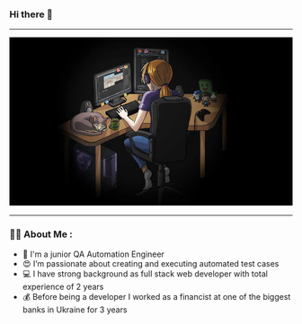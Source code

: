 ### Hi there 👋

<!--
**AnnLadyzhenskaya/AnnLadyzhenskaya** is a ✨ _special_ ✨ repository because its `README.md` (this file) appears on your GitHub profile.

Here are some ideas to get you started:

- 🔭 I’m currently working on ...
- 🌱 I’m currently learning ...
- 👯 I’m looking to collaborate on ...
- 🤔 I’m looking for help with ...
- 💬 Ask me about ...
- 📫 How to reach me: ...
- 😄 Pronouns: ...
- ⚡ Fun fact: ...
-->
---

<div align="center">
  <img src="https://github.com/AnnLadyzhenskaya/AnnLadyzhenskaya/blob/main/IMG_3155.JPG" width="600" height="300"/>
</div>

---

### :woman_technologist: About Me :
- 🌱 I'm a junior QA Automation Engineer
- :heart_eyes: I’m passionate about creating and executing automated test cases
- :computer: I have strong background as full stack web developer with total experience of 2 years
- :moneybag: Before being a developer I worked as a financist at one of the biggest banks in Ukraine for 3 years
